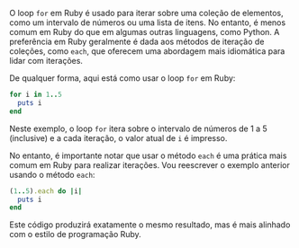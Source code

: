 O loop `for` em Ruby é usado para iterar sobre uma coleção de elementos, como um intervalo de números ou uma lista de itens. No entanto, é menos comum em Ruby do que em algumas outras linguagens, como Python. A preferência em Ruby geralmente é dada aos métodos de iteração de coleções, como `each`, que oferecem uma abordagem mais idiomática para lidar com iterações.

De qualquer forma, aqui está como usar o loop `for` em Ruby:

```ruby
for i in 1..5
  puts i
end

```

Neste exemplo, o loop `for` itera sobre o intervalo de números de 1 a 5 (inclusive) e a cada iteração, o valor atual de `i` é impresso.

No entanto, é importante notar que usar o método `each` é uma prática mais comum em Ruby para realizar iterações. Vou reescrever o exemplo anterior usando o método `each`:

```ruby
(1..5).each do |i|
  puts i
end

```

Este código produzirá exatamente o mesmo resultado, mas é mais alinhado com o estilo de programação Ruby.
